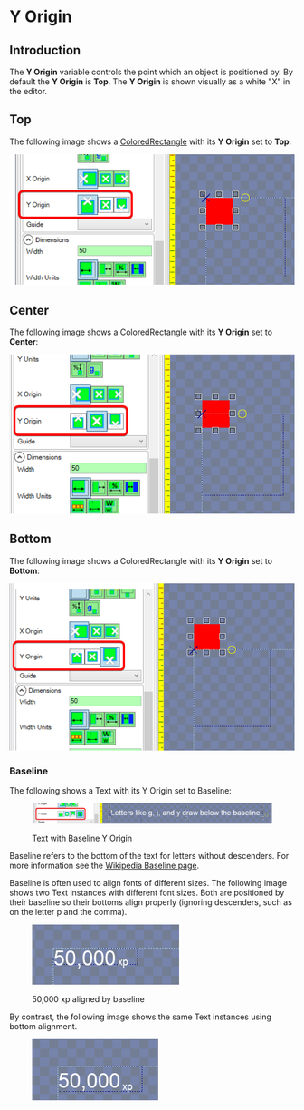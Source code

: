 # Y Origin

## Introduction

The **Y Origin** variable controls the point which an object is positioned by. By default the **Y Origin** is **Top**. The **Y Origin** is shown visually as a white "X" in the editor.

## Top

The following image shows a [ColoredRectangle](../coloredrectangle.md) with its **Y Origin** set to **Top**:

![ColoredRectangle with Top Y Origin](<../../../.gitbook/assets/25_19 38 16.png>)

## Center

The following image shows a ColoredRectangle with its **Y Origin** set to **Center**:

![ColoredRectangle with Center Y Origin](<../../../.gitbook/assets/25_19 39 18.png>)

## Bottom

The following image shows a ColoredRectangle with its **Y Origin** set to **Bottom**:

![ColoredRectangle with Bottom Y Origin](<../../../.gitbook/assets/25_19 39 56.png>)

### Baseline

The following shows a Text with its Y Origin set to Baseline:

<figure><img src="../../../.gitbook/assets/25_19 42 32.png" alt=""><figcaption><p>Text with Baseline Y Origin</p></figcaption></figure>

Baseline refers to the bottom of the text for letters without descenders. For more information see the [Wikipedia Baseline page](https://en.wikipedia.org/wiki/Baseline_\(typography\)).

Baseline is often used to align fonts of different sizes. The following image shows two Text instances with different font sizes. Both are positioned by their baseline so their bottoms align properly (ignoring descenders, such as on the letter p and the comma).

<figure><img src="../../../.gitbook/assets/image (2) (1) (1) (1) (1) (1) (1) (1) (1) (1) (1) (1) (1) (1) (1) (1) (1) (1) (1) (1) (1) (1) (1) (1).png" alt=""><figcaption><p>50,000 xp aligned by baseline</p></figcaption></figure>

By contrast, the following image shows the same Text instances using bottom alignment.&#x20;

<figure><img src="../../../.gitbook/assets/image (31).png" alt=""><figcaption></figcaption></figure>

